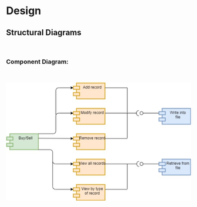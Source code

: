 # Design

## Structural Diagrams

<br>

### Component Diagram:

<br>

![component_diagram](component_diagram.jpg)

<br>


